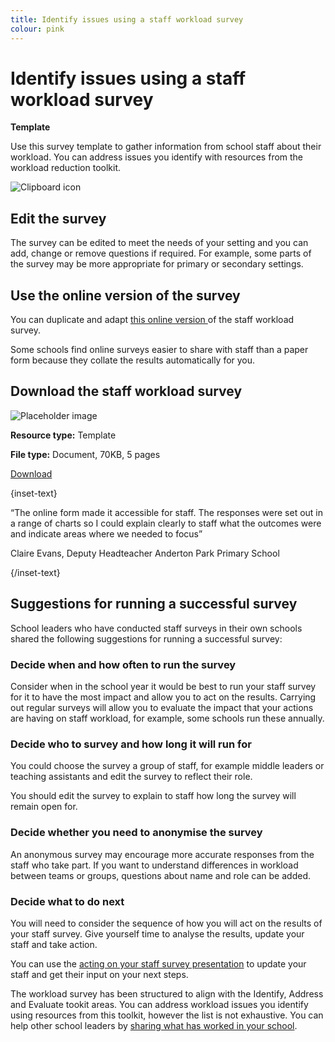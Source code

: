 ```yaml
---
title: Identify issues using a staff workload survey
colour: pink
---
```


# Identify issues using a staff workload survey

<strong class="govuk-tag">Template</strong>

Use this survey template to gather information from school staff
about their workload. You can address issues you identify with
resources from the workload reduction toolkit.

<div class="govuk-grid-row dfe-width-container govuk-!-padding-bottom-6">
  <div class="govuk-grid-column-full">
    <div class="info-box">
      <div class="info-box__corner">
        <img src="/assets/images/clipboard-icon.svg" alt="Clipboard icon">
      </div>
      <h2 class="govuk-heading-m">
        Edit the survey
      </h2>
      <p>
        The survey can be edited to meet the needs of your setting and
        you can add, change or remove questions if required. For
        example, some parts of the survey may be more appropriate for
        primary or secondary settings.
      </p>
      <h2 class="govuk-heading-m">
        Use the online version of the survey
      </h2>
      <p>
        You can duplicate and adapt
        <a href="https://forms.office.com/Pages/ShareFormPage.aspx?id=yXfS-grGoU2187O4s0qC-cn26r-uTMpNqURSfi9lRcVUNEg1UTdMMllFRTM1SEVRRDJWQjE3RUU5VS4u&sharetoken=MJnNysyL44umvL8f97JA"
        class="govuk-link">
          this online version
        </a>
        of the staff workload survey.
      </p>
      <p>
        Some schools find online surveys easier to share with staff than a paper
        form because they collate the results automatically for you.
      </p>
      <h2 class="govuk-heading-m">
        Download the staff workload survey
      </h2>
      <div class="govuk-grid-row info-box__download-content">
        <div class="govuk-grid-column-one-half">
          <img src="/assets/images/preview-placeholder.jpg" alt="Placeholder image" class="dfe-file-preview-image">
        </div>
        <div class="govuk-grid-column-one-half">
          <p class="govuk-body-s">
            <strong>Resource type:</strong> Template
          </p>
          <p class="govuk-body-s">
            <strong>File type:</strong> Document, 70KB, 5 pages
          </p>
          <p>
            <a class="govuk-link govuk-link--no-visited-state" href="#">
              Download
            </a>
          </p>
        </div>
      </div>
    </div>
  </div>
</div>

{inset-text}

“The online form made it accessible for staff. The responses were set out in a
range of charts so I could explain clearly to staff what the outcomes were
and indicate areas where we needed to focus”

Claire Evans, Deputy Headteacher
Anderton Park Primary School

{/inset-text}

## Suggestions for running a successful survey

School leaders who have conducted staff surveys in their own schools shared the
following suggestions for running a successful survey:

### Decide when and how often to run the survey

Consider when in the school year it would be best to run your staff survey for
it to have the most impact and allow you to act on the results. Carrying out
regular surveys will allow you to evaluate the impact that your actions are
having on staff workload, for example, some schools run these annually.

### Decide who to survey and how long it will run for

You could choose the survey a group of staff, for example middle leaders or
teaching assistants and edit the survey to reflect their role.

You should edit the survey to explain to staff how long the survey will remain
open for.

### Decide whether you need to anonymise the survey

An anonymous survey may encourage more accurate responses from the staff who
take part. If you want to understand differences in workload between teams or
groups, questions about name and role can be added.

### Decide what to do next

You will need to consider the sequence of how you will act on the results of
your staff survey. Give yourself time to analyse the results, update your staff
and take action.

You can use the [acting on your staff survey presentation](/workload-reduction-toolkit/identify-workload-issues/act-on-your-staff-survey)
to update your staff and get their input on your next steps.

The workload survey has been structured to align with the Identify, Address and
Evaluate tookit areas. You can address workload issues you identify using
resources from this toolkit, however the list is not exhaustive. You can help
other school leaders by [sharing what has worked in your school](/share-your-ideas).

